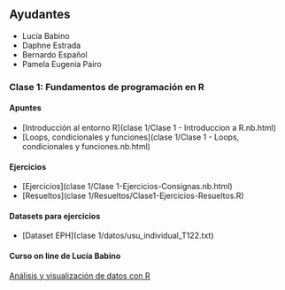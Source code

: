 ## Ayudantes

- Lucía Babino
- Daphne Estrada
- Bernardo Español
- Pamela Eugenia Pairo

### Clase 1: Fundamentos de programación en R

#### Apuntes

- [Introducción al entorno R](clase 1/Clase 1 - Introduccion a R.nb.html)
- [Loops, condicionales y funciones](clase 1/Clase 1 - Loops, condicionales y funciones.nb.html)
  
#### Ejercicios

- [Ejercicios](clase 1/Clase 1-Ejercicios-Consignas.nb.html)
- [Resueltos](clase 1/Resueltos/Clase1-Ejercicios-Resueltos.R)

#### Datasets para ejercicios
- [Dataset EPH](clase 1/datos/usu_individual_T122.txt)


#### Curso on line de Lucía Babino
[Análisis y visualización de datos con R](https://www.youtube.com/results?sp=mAEB&search_query=lucia+babino)

